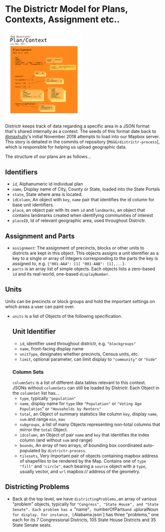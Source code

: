 # The Districtr Model for Plans, Contexts, Assignment etc..
 
<img src="./pics/plancontext.png" width=50%>

Districtr keeps track of data regarding a specific area in a JSON format
that's shared internally as a context. The seeds of this format date
back to [@maxhully]'s  initial November 2018 attempts to load into our
Mapbox server. This story is detailed in the commits of repository
[`MGGG/districtr-process`], which is responsible for helping us upload
geographic data.

The structure of our plans are as follows...
 
 ## Identifiers
 
- `id`, Alphanumeric id individual plan
- `name`, Display name of City, County or State, loaded into the State
Portals
- `state`, State where area is located.
- `idColumn`, An object with `key`, `name` pair that identifies the id
column for base unit identifiers.
- `place`, an object pair with its own `id` and `landmarks`, an object
that contains landmarks created when identifying communities of interest
- `placeID`, Id of relevant geographic area, used throughout Districtr.

## Assignment and Parts
- `assignment`: The assignment of precincts, blocks or other units to
districts are kept in this object. This objects assigns a unit
identifier as a key to a single or array of integers corresponding to
the parts the key is assigned to, e.g. `{"001-AAA": [1] "001-AAB": [1],...}`.
- `parts` is an array list of simple objects. Each objects lists a
zero-based `id` and its real-world, one-based `displayNumber`.

## Units
Units can be precincts or block groups and hold the important settings
on which areas a user can paint over. 

 - `units` is a list of Objects of the following specification.
     ## Unit Identifier
     - `id`, identifier used throughout districtr, e.g. `"blockgroups"`
     - `name`, front-facing display name
     - `unitType`, designates whether precincts, Census units, etc.
     - `limit`, optional parameter, can limit display to `"community"`
     or `"hide"`
     ### Column Sets
     `columnSets` is a list of different data tables relevant to this
     context. JSONs without `columnSets` can still be loaded by
     Districtr. Each Object in the `columnSet` list has...
     - `type`, typically `"population"`
     - `name`, display name for `type` like `"Population"` or
     `"Voting Age Population`" or `"Households by Renters"`
     - `total`, an Object of summary statistics like column `key`,
     display `name`, `sum` and range `min`, `max`
     - `subgroups`, a list of many Objects representing non-total
     columns that mirror the `total` Object.
     - `idcolumn`, an Object of pair `name` and `key` that identifies
     the index column (and without `sum` and range)
     - `bounds`, An array of two arrays, of bounding box coordinated
     auto-populated by `districtr-process`.
     - `tilesets`, Very important pair of objects containing mapbox
     address of shapefiles to be rendered by the Map. Contains one of
     `type` `"fill"` and `"circle"`, each bearing a `source` object with
     a `type`, usually vector, and `url` mapbox:// address of the
     geometry. 

## Districting Problems
- Back at the top level, we have `districtingProblems,`an array of
various "problem" objects, typically for `"Congress",
"State House", and "State Senate". Each problem has a `"name"`,
`numberOfParts` and a `pluralNoun` for display. For instance,
[`Alabama.json`] has three "problems," one each for its 7 Congressional
Districts, 105 State House Districts and 35 State Senate seats. 

[//]: # (## Additional properties for Communities of Interest)

[//]: # ( - Additional)
  
[//]: # (## Use, in State)

[//]: # (## Saving and Retrieving)

[`State`]: ./state.md
[@maxhully]: http://github.com/maxhully
[`Alabama.json`]: ../assets/data/modules/Alabama.json
[`MGGG/district-process`]: https://github.com/districtr/districtr-process
